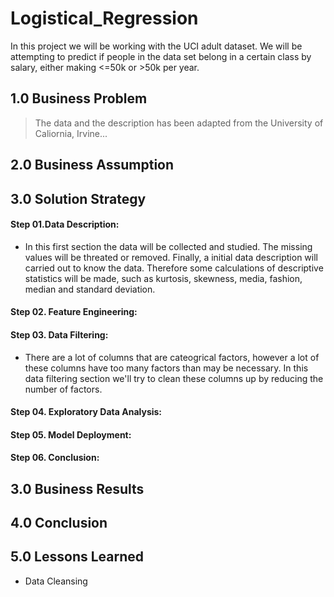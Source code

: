 # Logistical_Regression
In this project we will be working with the UCI adult dataset. We will be attempting to predict if people in the data set belong in a certain class by salary, either making <=50k or >50k per year.

## 1.0 Business Problem
> The data and the description has been adapted from the University of Caliornia, Irvine...
> 


## 2.0 Business Assumption


## 3.0 Solution Strategy


#### Step 01.Data Description:
- In this first section the data will be collected and studied. The missing values will be threated or removed. Finally, a initial data description will carried out to know the data. Therefore some calculations of descriptive statistics will be made, such as kurtosis, skewness, media, fashion, median and standard deviation.

#### Step 02. Feature Engineering:


#### Step 03. Data Filtering:
- There are a lot of columns that are cateogrical factors, however a lot of these columns have too many factors than may be necessary. In this data filtering section we'll try to clean these columns up by reducing the number of factors.

#### Step 04. Exploratory Data Analysis:


#### Step 05. Model Deployment:


#### Step 06. Conclusion:


## 3.0 Business Results

## 4.0 Conclusion


## 5.0 Lessons Learned
- Data Cleansing
